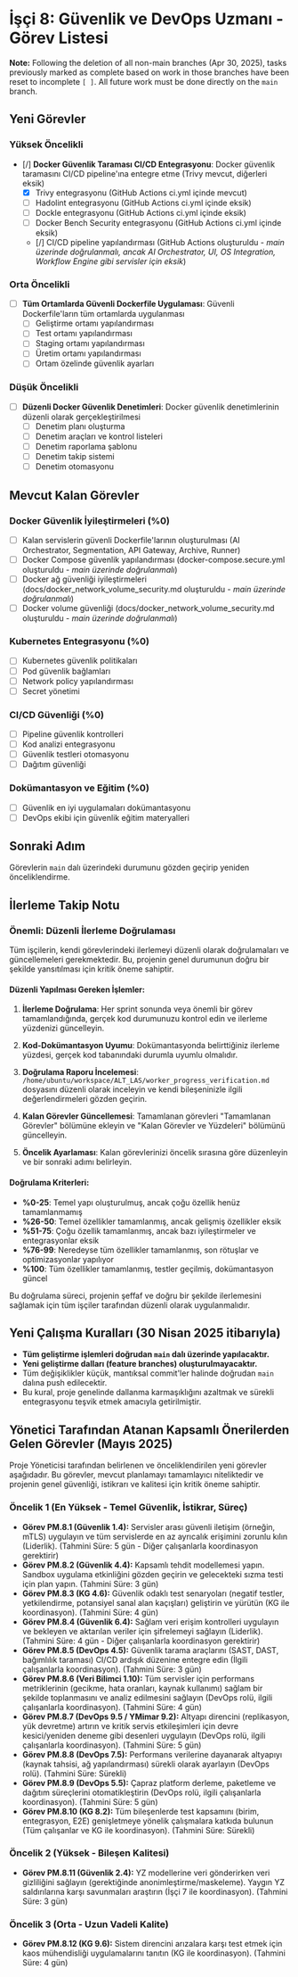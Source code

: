 # İşçi 8: Güvenlik ve DevOps Uzmanı - Görev Listesi

**Note:** Following the deletion of all non-main branches (Apr 30, 2025), tasks previously marked as complete based on work in those branches have been reset to incomplete `[ ]`. All future work must be done directly on the `main` branch.

## Yeni Görevler
### Yüksek Öncelikli
- [/] **Docker Güvenlik Taraması CI/CD Entegrasyonu**: Docker güvenlik taramasını CI/CD pipeline'ına entegre etme (Trivy mevcut, diğerleri eksik)
  - [X] Trivy entegrasyonu (GitHub Actions ci.yml içinde mevcut)
  - [ ] Hadolint entegrasyonu (GitHub Actions ci.yml içinde eksik)
  - [ ] Dockle entegrasyonu (GitHub Actions ci.yml içinde eksik)
  - [ ] Docker Bench Security entegrasyonu (GitHub Actions ci.yml içinde eksik)
  - [/] CI/CD pipeline yapılandırması (GitHub Actions oluşturuldu - *main üzerinde doğrulanmalı, ancak AI Orchestrator, UI, OS Integration, Workflow Engine gibi servisler için eksik*)

### Orta Öncelikli
- [ ] **Tüm Ortamlarda Güvenli Dockerfile Uygulaması**: Güvenli Dockerfile'ların tüm ortamlarda uygulanması
  - [ ] Geliştirme ortamı yapılandırması
  - [ ] Test ortamı yapılandırması
  - [ ] Staging ortamı yapılandırması
  - [ ] Üretim ortamı yapılandırması
  - [ ] Ortam özelinde güvenlik ayarları

### Düşük Öncelikli
- [ ] **Düzenli Docker Güvenlik Denetimleri**: Docker güvenlik denetimlerinin düzenli olarak gerçekleştirilmesi
  - [ ] Denetim planı oluşturma
  - [ ] Denetim araçları ve kontrol listeleri
  - [ ] Denetim raporlama şablonu
  - [ ] Denetim takip sistemi
  - [ ] Denetim otomasyonu

## Mevcut Kalan Görevler
### Docker Güvenlik İyileştirmeleri (%0)
- [ ] Kalan servislerin güvenli Dockerfile'larının oluşturulması (AI Orchestrator, Segmentation, API Gateway, Archive, Runner)
- [ ] Docker Compose güvenlik yapılandırması (docker-compose.secure.yml oluşturuldu - *main üzerinde doğrulanmalı*)
- [ ] Docker ağ güvenliği iyileştirmeleri (docs/docker_network_volume_security.md oluşturuldu - *main üzerinde doğrulanmalı*)
- [ ] Docker volume güvenliği (docs/docker_network_volume_security.md oluşturuldu - *main üzerinde doğrulanmalı*)
### Kubernetes Entegrasyonu (%0)
- [ ] Kubernetes güvenlik politikaları
- [ ] Pod güvenlik bağlamları
- [ ] Network policy yapılandırması
- [ ] Secret yönetimi

### CI/CD Güvenliği (%0)
- [ ] Pipeline güvenlik kontrolleri
- [ ] Kod analizi entegrasyonu
- [ ] Güvenlik testleri otomasyonu
- [ ] Dağıtım güvenliği

### Dokümantasyon ve Eğitim (%0)
- [ ] Güvenlik en iyi uygulamaları dokümantasyonu
- [ ] DevOps ekibi için güvenlik eğitim materyalleri

## Sonraki Adım
Görevlerin `main` dalı üzerindeki durumunu gözden geçirip yeniden önceliklendirme.

## İlerleme Takip Notu

### Önemli: Düzenli İlerleme Doğrulaması

Tüm işçilerin, kendi görevlerindeki ilerlemeyi düzenli olarak doğrulamaları ve güncellemeleri gerekmektedir. Bu, projenin genel durumunun doğru bir şekilde yansıtılması için kritik öneme sahiptir.

#### Düzenli Yapılması Gereken İşlemler:

1. **İlerleme Doğrulama**: Her sprint sonunda veya önemli bir görev tamamlandığında, gerçek kod durumunuzu kontrol edin ve ilerleme yüzdenizi güncelleyin.

2. **Kod-Dokümantasyon Uyumu**: Dokümantasyonda belirttiğiniz ilerleme yüzdesi, gerçek kod tabanındaki durumla uyumlu olmalıdır.

3. **Doğrulama Raporu İncelemesi**: `/home/ubuntu/workspace/ALT_LAS/worker_progress_verification.md` dosyasını düzenli olarak inceleyin ve kendi bileşeninizle ilgili değerlendirmeleri gözden geçirin.

4. **Kalan Görevler Güncellemesi**: Tamamlanan görevleri "Tamamlanan Görevler" bölümüne ekleyin ve "Kalan Görevler ve Yüzdeleri" bölümünü güncelleyin.

5. **Öncelik Ayarlaması**: Kalan görevlerinizi öncelik sırasına göre düzenleyin ve bir sonraki adımı belirleyin.

#### Doğrulama Kriterleri:

- **%0-25**: Temel yapı oluşturulmuş, ancak çoğu özellik henüz tamamlanmamış
- **%26-50**: Temel özellikler tamamlanmış, ancak gelişmiş özellikler eksik
- **%51-75**: Çoğu özellik tamamlanmış, ancak bazı iyileştirmeler ve entegrasyonlar eksik
- **%76-99**: Neredeyse tüm özellikler tamamlanmış, son rötuşlar ve optimizasyonlar yapılıyor
- **%100**: Tüm özellikler tamamlanmış, testler geçilmiş, dokümantasyon güncel

Bu doğrulama süreci, projenin şeffaf ve doğru bir şekilde ilerlemesini sağlamak için tüm işçiler tarafından düzenli olarak uygulanmalıdır.

## Yeni Çalışma Kuralları (30 Nisan 2025 itibarıyla)

- **Tüm geliştirme işlemleri doğrudan `main` dalı üzerinde yapılacaktır.**
- **Yeni geliştirme dalları (feature branches) oluşturulmayacaktır.**
- Tüm değişiklikler küçük, mantıksal commit'ler halinde doğrudan `main` dalına push edilecektir.
- Bu kural, proje genelinde dallanma karmaşıklığını azaltmak ve sürekli entegrasyonu teşvik etmek amacıyla getirilmiştir.



## Yönetici Tarafından Atanan Kapsamlı Önerilerden Gelen Görevler (Mayıs 2025)

Proje Yöneticisi tarafından belirlenen ve önceliklendirilen yeni görevler aşağıdadır. Bu görevler, mevcut planlamayı tamamlayıcı niteliktedir ve projenin genel güvenliği, istikrarı ve kalitesi için kritik öneme sahiptir.

### Öncelik 1 (En Yüksek - Temel Güvenlik, İstikrar, Süreç)
- **Görev PM.8.1 (Güvenlik 1.4):** Servisler arası güvenli iletişim (örneğin, mTLS) uygulayın ve tüm servislerde en az ayrıcalık erişimini zorunlu kılın (Liderlik). (Tahmini Süre: 5 gün - Diğer çalışanlarla koordinasyon gerektirir)
- **Görev PM.8.2 (Güvenlik 4.4):** Kapsamlı tehdit modellemesi yapın. Sandbox uygulama etkinliğini gözden geçirin ve gelecekteki sızma testi için plan yapın. (Tahmini Süre: 3 gün)
- **Görev PM.8.3 (KG 4.6):** Güvenlik odaklı test senaryoları (negatif testler, yetkilendirme, potansiyel sanal alan kaçışları) geliştirin ve yürütün (KG ile koordinasyon). (Tahmini Süre: 4 gün)
- **Görev PM.8.4 (Güvenlik 6.4):** Sağlam veri erişim kontrolleri uygulayın ve bekleyen ve aktarılan veriler için şifrelemeyi sağlayın (Liderlik). (Tahmini Süre: 4 gün - Diğer çalışanlarla koordinasyon gerektirir)
- **Görev PM.8.5 (DevOps 4.5):** Güvenlik tarama araçlarını (SAST, DAST, bağımlılık taraması) CI/CD ardışık düzenine entegre edin (İlgili çalışanlarla koordinasyon). (Tahmini Süre: 3 gün)
- **Görev PM.8.6 (Veri Bilimci 1.10):** Tüm servisler için performans metriklerinin (gecikme, hata oranları, kaynak kullanımı) sağlam bir şekilde toplanmasını ve analiz edilmesini sağlayın (DevOps rolü, ilgili çalışanlarla koordinasyon). (Tahmini Süre: 4 gün)
- **Görev PM.8.7 (DevOps 9.5 / YMimar 9.2):** Altyapı direncini (replikasyon, yük devretme) artırın ve kritik servis etkileşimleri için devre kesici/yeniden deneme gibi desenleri uygulayın (DevOps rolü, ilgili çalışanlarla koordinasyon). (Tahmini Süre: 5 gün)
- **Görev PM.8.8 (DevOps 7.5):** Performans verilerine dayanarak altyapıyı (kaynak tahsisi, ağ yapılandırması) sürekli olarak ayarlayın (DevOps rolü). (Tahmini Süre: Sürekli)
- **Görev PM.8.9 (DevOps 5.5):** Çapraz platform derleme, paketleme ve dağıtım süreçlerini otomatikleştirin (DevOps rolü, ilgili çalışanlarla koordinasyon). (Tahmini Süre: 5 gün)
- **Görev PM.8.10 (KG 8.2):** Tüm bileşenlerde test kapsamını (birim, entegrasyon, E2E) genişletmeye yönelik çalışmalara katkıda bulunun (Tüm çalışanlar ve KG ile koordinasyon). (Tahmini Süre: Sürekli)

### Öncelik 2 (Yüksek - Bileşen Kalitesi)
- **Görev PM.8.11 (Güvenlik 2.4):** YZ modellerine veri gönderirken veri gizliliğini sağlayın (gerektiğinde anonimleştirme/maskeleme). Yaygın YZ saldırılarına karşı savunmaları araştırın (İşçi 7 ile koordinasyon). (Tahmini Süre: 3 gün)

### Öncelik 3 (Orta - Uzun Vadeli Kalite)
- **Görev PM.8.12 (KG 9.6):** Sistem direncini arızalara karşı test etmek için kaos mühendisliği uygulamalarını tanıtın (KG ile koordinasyon). (Tahmini Süre: 4 gün)


